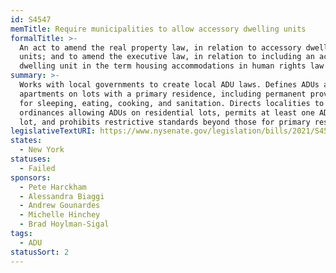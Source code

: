 ```yaml
---
id: S4547
memTitle: Require municipalities to allow accessory dwelling units
formalTitle: >-
  An act to amend the real property law, in relation to accessory dwelling
  units; and to amend the executive law, in relation to including an accessory
  dwelling unit in the term housing accommodations in human rights law
summary: >-
  Works with local governments to create local ADU laws. Defines ADUs as
  apartments on lots with a primary residence, including permanent provisions
  for sleeping, eating, cooking, and sanitation. Directs localities to adopt
  ordinances allowing ADUs on residential lots, permits at least one ADU per
  lot, and prohibits restrictive standards beyond those for primary residences.
legislativeTextURI: https://www.nysenate.gov/legislation/bills/2021/S4547
states:
  - New York
statuses:
  - Failed
sponsors:
  - Pete Harckham
  - Alessandra Biaggi
  - Andrew Gounardes
  - Michelle Hinchey
  - Brad Hoylman-Sigal
tags:
  - ADU
statusSort: 2
---
```


